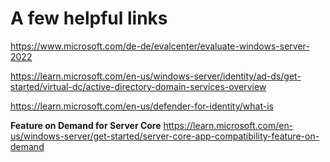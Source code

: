 # A few helpful links

<https://www.microsoft.com/de-de/evalcenter/evaluate-windows-server-2022>

https://learn.microsoft.com/en-us/windows-server/identity/ad-ds/get-started/virtual-dc/active-directory-domain-services-overview

https://learn.microsoft.com/en-us/defender-for-identity/what-is

**Feature on Demand for Server Core**
https://learn.microsoft.com/en-us/windows-server/get-started/server-core-app-compatibility-feature-on-demand